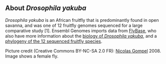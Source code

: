 About *Drosophila yakuba*
-------------------------

*Drosophila yakuba* is an African fruitfly that is predominantly found
in open savanna, and was one of 12 fruitfly genomes sequenced for a
large comparative study \[1\]. Ensembl Genomes imports data from
[FlyBase](https://flybase.org/), who also have more information about the
[biology of *Drosophila
yakuba*](https://fb2017_05.flybase.org/reports/FBsp00000254.html), and a [phylogeny
of the 12 sequenced fruitfly
species](https://fb2017_05.flybase.org/static_pages/species/sequenced_species.html).

Picture credit (Creative Commons BY-NC-SA 2.0 FR): [Nicolas
Gompel](http://www.ibdml.univ-mrs.fr/equipes/BP_NG/Illustrations/sequenced%20Drosophila%20species.html)
2008. Image shows a female fly.
